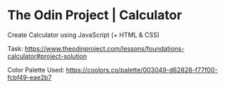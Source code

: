 # The Odin Project | Calculator

Create Calculator using JavaScript (+ HTML & CSS)

Task: https://www.theodinproject.com/lessons/foundations-calculator#project-solution

Color Palette Used: https://coolors.co/palette/003049-d62828-f77f00-fcbf49-eae2b7